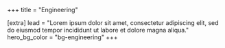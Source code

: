 +++
title = "Engineering"

[extra]
lead = "Lorem ipsum dolor sit amet, consectetur adipiscing elit, sed do eiusmod tempor incididunt ut labore et dolore magna aliqua."
hero_bg_color = "bg-engineering"
+++